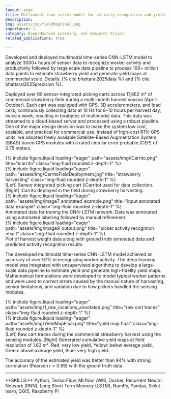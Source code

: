 ```yaml
---
layout: page
title: Multimodal time-series model for activity recognition and yield estimation
description:
img: assets/img/YieldMapFinal.png
importance: 1
category: Deep/Machine Learning, and Computer Vision
related_publications: true

---
```

Developed and deployed multimodal time-series CNN-LSTM model to analyze 3000+ hours of sensor data to recognize worker activity and productivity followed by large scale data pipeline to process 100+ million data points to estimate strawberry yield and generate yield maps at commercial scale. Details: {% cite bhattarai2025data %} and {% cite bhattarai2025precision %}.

Deployed over 60 sensor-integrated picking carts across 17,862 m² of commercial strawberry field during a multi-month harvest season (April–October). Each cart was equipped with GPS, 3D accelerometers, and load cells, continuously collecting data at 10 Hz for 8–10 hours per harvest day, twice a week, resulting in terabytes of multimodal data. This data was streamed to a cloud-based server and processed using a robust pipeline. One of the major design decision was to make the system low cost, scalable, and practical for commercial use. Instead of high-cost RTK-GPS units, we adopted freely available Satellite-Based Augmentation System (SBAS) based GPS modules with a rated circular error probable (CEP) of 0.75 meters. 
<div class="row">
    <div class="col-sm mt-3 mt-md-0">
        {% include figure.liquid loading="eager" path="assets/img/iCarrito.png" title="icarrito" class="img-fluid rounded z-depth-1" %}
    </div>
    <div class="col-sm mt-3 mt-md-0">
        {% include figure.liquid loading="eager" path="assets/img/CarritoFieldDeployment.jpg" title="strawberry harvesting" class="img-fluid rounded z-depth-1" %}
    </div>
</div>
<div class="caption">
    [Left] Sensor integrated picking cart (iCarrito) used for data collection. [Right] iCarrito deployed in the field during strawberry harvesting.
</div>


<div class="row">
    <div class="col-sm mt-3 mt-md-0">
        {% include figure.liquid loading="eager" path="assets/img/image7_annotated_example.png" title="input annotated data example" class="img-fluid rounded z-depth-1" %}
    </div>
</div>
<div class="caption">
    Annotated data for traning the CNN-LSTM network. Data was annotated using automated labelling followed by manual refinement.
</div>


<div class="row">
    <div class="col-sm mt-3 mt-md-0">
        {% include figure.liquid loading="eager" path="assets/img/image9_output.png" title="picker activity recogntion result" class="img-fluid rounded z-depth-1" %}
    </div>
</div>
<div class="caption">
    Plot of harvest weight data along with ground truth annotated data and predicted activity recognition results. 
</div>

The developed multimodal time-series CNN-LSTM model achieved an accuracy of over 97% in recognizing worker activity. The deep learning model was integrated with unsupervised algorithms to develop a large-scale data pipeline to estimate yield and generate high-fidelity yield maps. Mathematical formulations were developed to model typical worker patterns and were used to correct errors caused by the manual nature of harvesting, sensor limitations, and variation due to how pickers handled the sensing modules.

<div class="row">
    <div class="col-sm mt-3 mt-md-0">
        {% include figure.liquid loading="eager" path="assets/img/1_raw_locations_annotated.png" title="raw cart traces" class="img-fluid rounded z-depth-1" %}
    </div>
    <div class="col-sm mt-3 mt-md-0">
        {% include figure.liquid loading="eager" path="assets/img/YieldMapFinal.png" title="yield map final" class="img-fluid rounded z-depth-1" %}
    </div>
</div>
<div class="caption">
    [Left] Raw cart traces during the commercial strawberry harvest using the sensing modules. [Right] Generated cumulative yield maps at field resolution of 1.63 m². Red: very low yield, Yellow: below average yield, Green: above average yield, Blue: very high yield.
</div>

The accuracy of the estimated yield was better than 94% with strong correlation (Pearson r = 0.99) with the grounf truth data.

<hr>
**SKILLS:** Python, TensorFlow, MLflow, AWS, Docker, Recurrent Neural Network (RNN), Long Short Term Memory (LSTM), NumPy, Pandas, Scikit-learn, QGIS, Raspberry Pi

